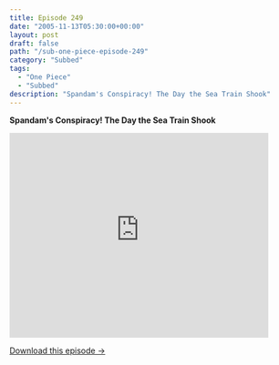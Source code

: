 ```yaml
---
title: Episode 249
date: "2005-11-13T05:30:00+00:00"
layout: post
draft: false
path: "/sub-one-piece-episode-249"
category: "Subbed"
tags:
  - "One Piece"
  - "Subbed"
description: "Spandam's Conspiracy! The Day the Sea Train Shook"
---
```


**Spandam's Conspiracy! The Day the Sea Train Shook**

<iframe width="640" height="360" src="https://www.rapidvideo.com/e/FXQH7KLSTB" frameborder="0" marginwidth=0 marginheight=0 scrolling=no allowfullscreen style="max-width:90%;"></iframe>

<a href="http://ouo.io/qs/eCodkFEQ?s=https://www.rapidvideo.com/d/FXQH7KLSTB" class="styled_a">Download this episode →</a>

